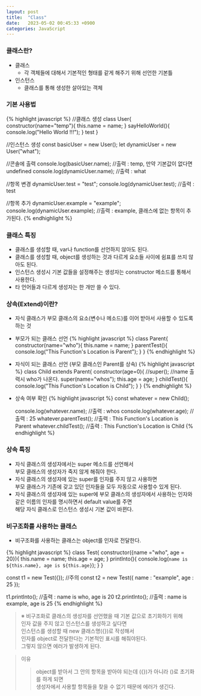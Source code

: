```yaml
---
layout: post
title:  "Class"
date:   2023-05-02 00:45:33 +0900
categories: JavaScript
---
```


### 클래스란?

- 클래스
    - 각 객체들에 대해서 기본적인 형태를 같게 해주기 위해 선언한 기본틀
- 인스턴스
    - 클래스를 통해 생성한 살아있는 객체

### 기본 사용법

{% highlight javascript %}
//클래스 생성
class User{
    constructor(name="temp"){
        this.name = name;
    }
    sayHelloWorld(){
        console.log("Hello World !!!");
    }
    test
}

//인스턴스 생성
const basicUser = new User();
let dynamicUser = new User("what");

//콘솔에 출력
console.log(basicUser.name);  //출력 : temp, 만약 기본값이 없다면 undefined
console.log(dynamicUser.name);  //출력 : what

//항목 변경
dynamicUser.test = "test";
console.log(dynamicUser.test);  //출력 : test

//항목 추가
dynamicUser.example = "example";
console.log(dynamicUser.example);  //출력 : example, 클래스에 없는 항목이 추가된다.
{% endhighlight %}

### 클래스 특징

- 클래스를 생성할 때, var나 function를 선언하지 않아도 된다.
- 클래스를 생성할 때, object를 생성하는 것과 다르게 요소들 사이에 쉼표를 쓰지 않아도 된다.
- 인스턴스 생성시 기본 값들을 설정해주는 생성자는 constructor 메소드를 통해서 사용한다.
- 타 언어들과 다르게 생성자는 한 개만 쓸 수 있다.

### 상속(Extend)이란?

- 자식 클래스가 부모 클래스의 요소(변수나 메소드)를 이어 받아서 사용할 수 있도록 하는 것
- 부모가 되는 클래스 선언
    {% highlight javascript %}
    class Parent{
        constructor(name="who"){
            this.name = name;
        }
        parentTest(){
            console.log("This Function\'s Location is Parent");
        }
    }
    {% endhighlight %}
- 자식이 되는 클래스 선언 (부모 클래스인 Parent를 상속)
    {% highlight javascript %}
    class Child extends Parent{
        constructor(age=0){
            //super();  //name 출력시 who가 나온다.
            super(name="whos");
            this.age = age;
        }
        childTest(){
            console.log("This Function\'s Location is Child");
        }
    }
    {% endhighlight %}
- 상속 여부 확인
    {% highlight javascript %}
    const whatever = new Child();

    console.log(whatever.name);  //출력 : whos
    console.log(whatever.age);  //출력 : 25
    whatever.parentTest();  //출력 : This Function's Location is Parent
    whatever.childTest();  //출력 : This Function's Location is Child
    {% endhighlight %}

### 상속 특징

- 자식 클래스의 생성자에서는 super 메소드를 선언해서  
부모 클래스의 생성자가 죽지 않게 해줘야 한다.
- 자식 클래스의 생성자에 있는 super를 인자를 주지 않고 사용하면  
부모 클래스가 기존에 갖고 있던 인자들을 모두 자동으로 사용할수 있게 된다.
- 자식 클래스의 생성자에 있는 super에 부모 클래스의 생성자에서 사용하는 인자와  
같은 이름의 인자를 명시하면서 default value를 주면  
해당 자식 클래스로 인스턴스 생성시 기본 값이 바뀐다.

### 비구조화를 사용하는 클래스

- 비구조화를 사용하는 클래스는 object를 인자로 전달한다.

{% highlight javascript %}
class Test{
    constructor({name ="who", age = 20}){
        this.name = name;
        this.age = age;
    }
    printInto(){
        console.log(`name is ${this.name}, age is ${this.age}`);
    }
}

const t1 = new Test({});    //주의
const t2 = new Test({
    name : "example",
    age : 25
});

t1.printInto(); //출력 : name is who, age is 20
t2.printInto(); //출력 : name is example, age is 25
{% endhighlight %}

>※ 비구조화로 클래스의 생성자를 선언했을 때 기본 값으로 초기화하기 위해  
>인자 값을 주지 않고 인스턴스를 생성하고 싶다면  
>인스턴스를 생성할 때 new 클래스명({})로 작성해서  
>인자를 object로 전달한다는 기본적인 표시를 해줘야된다.  
> 그렇지 않으면 에러가 발생하게 된다.

>이유
>>object를 받아서 그 안의 항목을 받아야 되는데 ({})가 아니라 ()로 초기화를 하게 되면  
>>생성자에서 사용할 항목들을 찾을 수 없기 때문에 에러가 생긴다. 